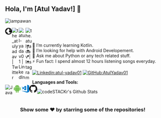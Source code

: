 ## Hola, I'm [Atul Yadav!] 👋

<p align="left"> <img src="https://komarev.com/ghpvc/?username=AtulYadav01&label=Views&color=blue&style=plastic" alt="iampawan" /> </p>


[<img align="left" alt="https://atulyadav01.github.io/atul-yadav-portfolio/" width="22px" src="https://raw.githubusercontent.com/iconic/open-iconic/master/svg/globe.svg" />][website]
[<img align="left" alt="the_atulyadav | Twitter" width="22px" src="https://cdn.jsdelivr.net/npm/simple-icons@v3/icons/twitter.svg" />][twitter]
[<img align="left" alt="atul-yadav01 | LinkedIn" width="22px" src="https://cdn.jsdelivr.net/npm/simple-icons@v3/icons/linkedin.svg" />][linkedin]
[<img align="left" alt="the.atulyadav | Instagram" width="22px" src="https://cdn.jsdelivr.net/npm/simple-icons@v3/icons/instagram.svg" />][instagram]




<br/>
<br/>




- 🌱 I’m currently learning Kotlin.
- 🤔 I’m looking for help with Android Developement.
- 💬 Ask me about Python or any tech related stuff.
- ⚡ Fun fact: I spend almost 12 hours listening songs everyday.


[![Linkedin:atul-yadav01](https://img.shields.io/badge/-atulyadav01-blue?style=flat-square&logo=Linkedin&logoColor=white&link=https://linkedin.com/in/atul-yadav01/)](https://linkedin.com/in/atul-yadav01/)
[![GitHub:AtulYadav01](https://img.shields.io/github/followers/AtulYadav01?label=follow&style=social)](https://github.com/AtulYadav01)



**Languages and Tools:**  
<img align="left" alt="Java" width="26px" src="https://img.icons8.com/color/48/000000/java-coffee-cup-logo.png" />
<img align="left" alt="Android" width="26px" src="https://raw.githubusercontent.com/github/explore/80688e429a7d4ef2fca1e82350fe8e3517d3494d/topics/android/android.png" />
<img align="left" alt="Visual Studio Code" width="26px" src="https://raw.githubusercontent.com/github/explore/80688e429a7d4ef2fca1e82350fe8e3517d3494d/topics/visual-studio-code/visual-studio-code.png" />
<img align="left" alt="GitHub" width="26px" src="https://raw.githubusercontent.com/github/explore/78df643247d429f6cc873026c0622819ad797942/topics/github/github.png" />






<img align="left" alt="codeSTACKr's Github Stats" src="https://github-readme-stats.vercel.app/api?username=AtulYadav01&show_icons=true&hide_border=true&count_private=true" /> <br><br>

[website]: https://atulyadav01.github.io/atul-yadav-portfolio/
[twitter]: https://twitter.com/the_atulyadav
[instagram]: https://instagram.com/the.atulyadav
[linkedin]: https://linkedin.com/in/atul-yadav01

<div align="center">

### Show some ❤️ by starring some of the repositories!

</div>

